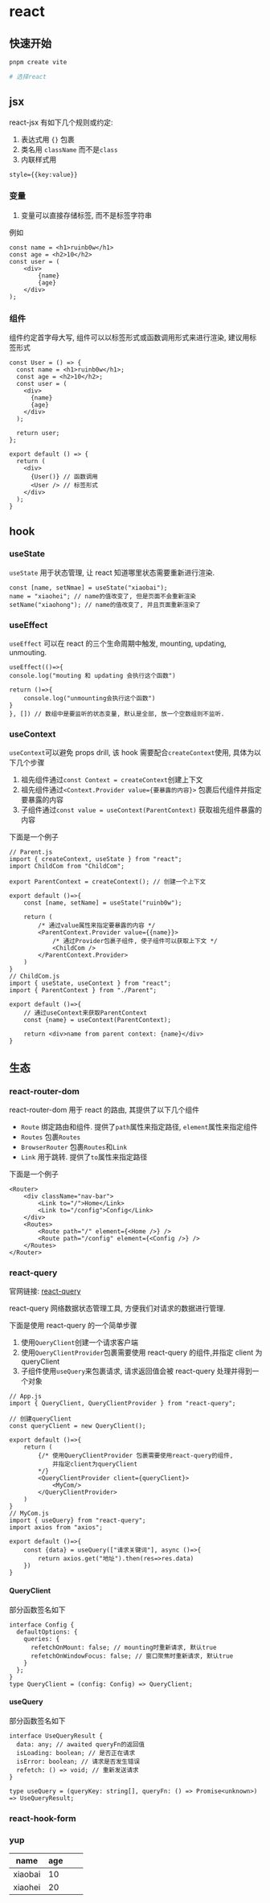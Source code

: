 # react

## 快速开始

```sh
pnpm create vite

# 选择react
```

## jsx

react-jsx 有如下几个规则或约定:

1. 表达式用 `{}` 包裹
2. 类名用 `className` 而不是`class`
3. 内联样式用

```
style={{key:value}}
```

### 变量

1. 变量可以直接存储标签, 而不是标签字符串

例如

```
const name = <h1>ruinb0w</h1>
const age = <h2>10</h2>
const user = (
    <div>
        {name}
        {age}
    </div>
);
```

### 组件

组件约定首字母大写, 组件可以以标签形式或函数调用形式来进行渲染, 建议用标签形式

```
const User = () => {
  const name = <h1>ruinb0w</h1>;
  const age = <h2>10</h2>;
  const user = (
    <div>
      {name}
      {age}
    </div>
  );

  return user;
};

export default () => {
  return (
    <div>
      {User()} // 函数调用
      <User /> // 标签形式
    </div>
  );
}
```

## hook

### useState

`useState` 用于状态管理, 让 react 知道哪里状态需要重新进行渲染.

```
const [name, setNmae] = useState("xiaobai");
name = "xiaohei"; // name的值改变了, 但是页面不会重新渲染
setName("xiaohong"); // name的值改变了, 并且页面重新渲染了
```

### useEffect

`useEffect` 可以在 react 的三个生命周期中触发, mounting, updating, unmouting.

```
useEffect(()=>{
console.log("mouting 和 updating 会执行这个函数")

return ()=>{
    console.log("unmounting会执行这个函数")
}
}, []) // 数组中是要监听的状态变量, 默认是全部, 放一个空数组则不监听.
```

### useContext

`useContext`可以避免 props drill, 该 hook 需要配合`createContext`使用, 具体为以下几个步骤

1. 祖先组件通过`const Context = createContext`创建上下文
2. 祖先组件通过`<Context.Provider value={要暴露的内容}>` 包裹后代组件并指定要暴露的内容
3. 子组件通过`const value = useContext(ParentContext)` 获取祖先组件暴露的内容

下面是一个例子

```
// Parent.js
import { createContext, useState } from "react";
import ChildCom from "ChildCom";

export ParentContext = createContext(); // 创建一个上下文

export default ()=>{
    const [name, setName] = useState("ruinb0w");

    return (
        /* 通过value属性来指定要暴露的内容 */
        <ParentContext.Provider value={{name}}>
            /* 通过Provider包裹子组件, 使子组件可以获取上下文 */
            <ChildCom />
        </ParentContext.Provider>
    )
}
// ChildCom.js
import { useState, useContext } from "react";
import { ParentContext } from "./Parent";

export default ()=>{
    // 通过useContext来获取ParentContext
    const {name} = useContext(ParentContext);

    return <div>name from parent context: {name}</div>
}
```

## 生态

### react-router-dom

react-router-dom 用于 react 的路由, 其提供了以下几个组件

- `Route` 绑定路由和组件. 提供了`path`属性来指定路径, `element`属性来指定组件
- `Routes` 包裹`Routes`
- `BrowserRouter` 包裹`Routes`和`Link`
- `Link` 用于跳转. 提供了`to`属性来指定路径

下面是一个例子

```
<Router>
    <div className="nav-bar">
        <Link to="/">Home</Link>
        <Link to="/config">Config</Link>
    </div>
    <Routes>
        <Route path="/" element={<Home />} />
        <Route path="/config" element={<Config />} />
    </Routes>
</Router>
```

### react-query

官网链接: [react-query](https://tanstack.com/query/v3/)

react-query 网络数据状态管理工具, 方便我们对请求的数据进行管理.

下面是使用 react-query 的一个简单步骤

1. 使用`QueryClient`创建一个请求客户端
2. 使用`QueryClientProvider`包裹需要使用 react-query 的组件,并指定 client 为 queryClient
3. 子组件使用`useQuery`来包裹请求, 请求返回值会被 react-query 处理并得到一个对象

```
// App.js
import { QueryClient, QueryClientProvider } from "react-query";

// 创建queryClient
const queryClient = new QueryClient();

export default ()=>{
    return (
        {/* 使用QueryClientProvider 包裹需要使用react-query的组件,
            并指定client为queryClient
        */}
        <QueryClientProvider client={queryClient}>
            <MyCom/>
        </QueryClientProvider>
    )
}
// MyCom.js
import { useQuery} from "react-query";
import axios from "axios";

export default ()=>{
    const {data} = useQuery(["请求关键词"], async ()=>{
        return axios.get("地址").then(res=>res.data)
    })
}
```

#### QueryClient

部分函数签名如下

```
interface Config {
  defaultOptions: {
    queries: {
      refetchOnMount: false; // mounting时重新请求, 默认true
      refetchOnWindowFocus: false; // 窗口聚焦时重新请求, 默认true
    }
  };
}
type QueryClient = (config: Config) => QueryClient;
```

#### useQuery

部分函数签名如下

```
interface UseQueryResult {
  data: any; // awaited queryFn的返回值
  isLoading: boolean; // 是否正在请求
  isError: boolean; // 请求是否发生错误
  refetch: () => void; // 重新发送请求
}

type useQuery = (queryKey: string[], queryFn: () => Promise<unknown>) => UseQueryResult;
```

### react-hook-form

### yup

| name    | age |     |     |
| ------- | --- | --- | --- |
| xiaobai | 10  |     |     |
| xiaohei | 20  |     |     |
